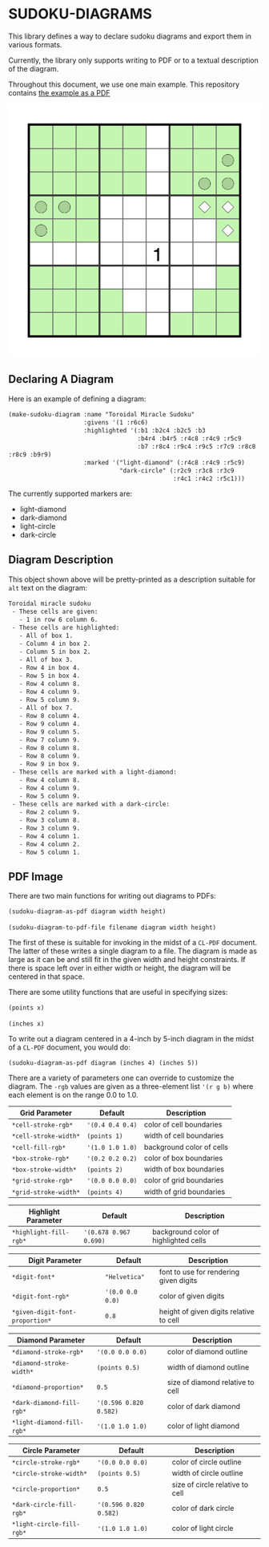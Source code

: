 SUDOKU-DIAGRAMS
===============

This library defines a way to declare sudoku diagrams and export them in various formats.

Currently, the library only supports writing to PDF or to a textual description of the diagram.

Throughout this document, we use one main example.
This repository contains [the example as a PDF](./images/sample-output.pdf)

![Example image described below](./images/sample-output-pdf.png)

Declaring A Diagram
-------------------

Here is an example of defining a diagram:

    (make-sudoku-diagram :name "Toroidal Miracle Sudoku"
                         :givens '(1 :r6c6)
                         :highlighted '(:b1 :b2c4 :b2c5 :b3
                                        :b4r4 :b4r5 :r4c8 :r4c9 :r5c9
                                        :b7 :r8c4 :r9c4 :r9c5 :r7c9 :r8c8 :r8c9 :b9r9)
                         :marked '("light-diamond" (:r4c8 :r4c9 :r5c9)
                                   "dark-circle" (:r2c9 :r3c8 :r3c9
                                                  :r4c1 :r4c2 :r5c1)))

The currently supported markers are:

* light-diamond
* dark-diamond
* light-circle
* dark-circle

Diagram Description
-------------------

This object shown above will be pretty-printed as a description suitable for `alt` text on the diagram:

    Toroidal miracle sudoku
     - These cells are given:
       - 1 in row 6 column 6.
     - These cells are highlighted:
       - All of box 1.
       - Column 4 in box 2.
       - Column 5 in box 2.
       - All of box 3.
       - Row 4 in box 4.
       - Row 5 in box 4.
       - Row 4 column 8.
       - Row 4 column 9.
       - Row 5 column 9.
       - All of box 7.
       - Row 8 column 4.
       - Row 9 column 4.
       - Row 9 column 5.
       - Row 7 column 9.
       - Row 8 column 8.
       - Row 8 column 9.
       - Row 9 in box 9.
     - These cells are marked with a light-diamond:
       - Row 4 column 8.
       - Row 4 column 9.
       - Row 5 column 9.
     - These cells are marked with a dark-circle:
       - Row 2 column 9.
       - Row 3 column 8.
       - Row 3 column 9.
       - Row 4 column 1.
       - Row 4 column 2.
       - Row 5 column 1.

PDF Image
---------

There are two main functions for writing out diagrams to PDFs:

    (sudoku-diagram-as-pdf diagram width height)

    (sudoku-diagram-to-pdf-file filename diagram width height)

The first of these is suitable for invoking in the midst of a `CL-PDF` document.
The latter of these writes a single diagram to a file.
The diagram is made as large as it can be and still fit in the given width and
height constraints.
If there is space left over in either width or height, the diagram will be
centered in that space.

There are some utility functions that are useful in specifying sizes:

    (points x)

    (inches x)

To write out a diagram centered in a 4-inch by 5-inch diagram in the midst of
a `CL-PDF` document, you would do:

    (sudoku-diagram-as-pdf diagram (inches 4) (inches 5))

There are a variety of parameters one can override to customize the diagram.
The `-rgb` values are given as a three-element list `'(r g b)` where each
element is on the range 0.0 to 1.0.

| Grid Parameter | Default | Description |
|-----------|---------|-------------|
| `*cell-stroke-rgb*` | `'(0.4 0.4 0.4)` | color of cell boundaries |
| `*cell-stroke-width*` | `(points 1)` | width of cell boundaries |
| `*cell-fill-rgb*` | `'(1.0 1.0 1.0)` | background color of cells |
| `*box-stroke-rgb*` | `'(0.2 0.2 0.2)` | color of box boundaries |
| `*box-stroke-width*` | `(points 2)` | width of box boundaries |
| `*grid-stroke-rgb*` | `'(0.0 0.0 0.0)` | color of grid boundaries |
| `*grid-stroke-width*` | `(points 4)` | width of grid boundaries |

| Highlight Parameter | Default | Description |
|-----------|---------|-------------|
| `*highlight-fill-rgb*` | `'(0.678 0.967 0.690)` | background color of highlighted cells |

| Digit Parameter | Default | Description |
|-----------|---------|-------------|
| `*digit-font*` | `"Helvetica"` | font to use for rendering given digits |
| `*digit-font-rgb*` | `'(0.0 0.0 0.0)` | color of given digits |
| `*given-digit-font-proportion*` | `0.8` | height of given digits relative to cell |

| Diamond Parameter | Default | Description |
|-----------|---------|-------------|
| `*diamond-stroke-rgb*` | `'(0.0 0.0 0.0)` | color of diamond outline |
| `*diamond-stroke-width*` | `(points 0.5)` | width of diamond outline |
| `*diamond-proportion*` | `0.5` | size of diamond relative to cell |
| `*dark-diamond-fill-rgb*` | `'(0.596 0.820 0.582)` | color of dark diamond |
| `*light-diamond-fill-rgb*` | `'(1.0 1.0 1.0)` | color of light diamond |

| Circle Parameter | Default | Description |
|-----------|---------|-------------|
| `*circle-stroke-rgb*` | `'(0.0 0.0 0.0)` | color of circle outline |
| `*circle-stroke-width*` | `(points 0.5)` | width of circle outline |
| `*circle-proportion*` | `0.5` | size of circle relative to cell |
| `*dark-circle-fill-rgb*` | `'(0.596 0.820 0.582)` | color of dark circle |
| `*light-circle-fill-rgb*` | `'(1.0 1.0 1.0)` | color of light circle |
